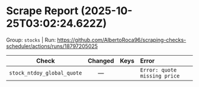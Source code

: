 # Scrape Report (2025-10-25T03:02:24.622Z)

Group: `stocks`  |  Run: https://github.com/AlbertoRoca96/scraping-checks-scheduler/actions/runs/18797205025

| Check | Changed | Keys | Error |
|---|:---:|:--|:--|
| `stock_ntdoy_global_quote` | — |  | `Error: quote missing price` |
